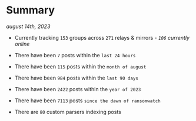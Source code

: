 
# Summary
_august 14th, 2023_

- Currently tracking `153` groups across `271` relays & mirrors - _`106` currently online_

- There have been `7` posts within the `last 24 hours`

- There have been `115` posts within the `month of august`

- There have been `984` posts within the `last 90 days`

- There have been `2422` posts within the `year of 2023`

- There have been `7113` posts `since the dawn of ransomwatch`

- There are `80` custom parsers indexing posts
